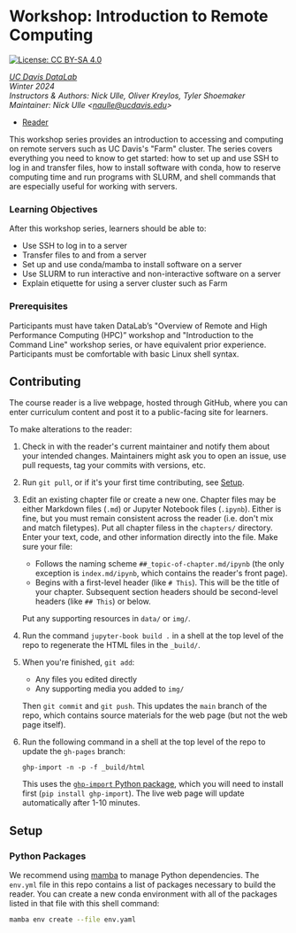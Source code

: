 # Workshop: Introduction to Remote Computing

[![License: CC BY-SA 4.0](https://img.shields.io/badge/License-CC_BY--SA_4.0-lightgrey.svg)](https://creativecommons.org/licenses/by-sa/4.0/)

_[UC Davis DataLab](https://datalab.ucdavis.edu/)_  
_Winter 2024_  
_Instructors & Authors: Nick Ulle, Oliver Kreylos, Tyler Shoemaker_  
_Maintainer: Nick Ulle <<naulle@ucdavis.edu>>_  

* [Reader](https://ucdavisdatalab.github.io/workshop_intro_to_remote_computing/)

<!--
* [Event Page](https://datalab.ucdavis.edu/eventscalendar/YOUR_EVENT/)
-->

This workshop series provides an introduction to accessing and computing on
remote servers such as UC Davis's "Farm" cluster. The series covers everything
you need to know to get started: how to set up and use SSH to log in and
transfer files, how to install software with conda, how to reserve computing
time and run programs with SLURM, and shell commands that are especially useful
for working with servers.

### Learning Objectives

After this workshop series, learners should be able to:

+ Use SSH to log in to a server
+ Transfer files to and from a server
+ Set up and use conda/mamba to install software on a server
+ Use SLURM to run interactive and non-interactive software on a server
+ Explain etiquette for using a server cluster such as Farm

### Prerequisites

Participants must have taken DataLab’s "Overview of Remote and High Performance
Computing (HPC)” workshop and "Introduction to the Command Line" workshop
series, or have equivalent prior experience. Participants must be comfortable
with basic Linux shell syntax.


## Contributing

The course reader is a live webpage, hosted through GitHub, where you can enter
curriculum content and post it to a public-facing site for learners.

To make alterations to the reader:
	  
1.  Check in with the reader's current maintainer and notify them about your 
    intended changes. Maintainers might ask you to open an issue, use pull 
    requests, tag your commits with versions, etc.

2.  Run `git pull`, or if it's your first time contributing, see
    [Setup](#setup).

3.  Edit an existing chapter file or create a new one. Chapter files may be 
    either Markdown files (`.md`) or Jupyter Notebook files (`.ipynb`). Either 
    is fine, but you must remain consistent across the reader (i.e. don't mix 
    and match filetypes). Put all chapter filess in the `chapters/` directory.
    Enter your text, code, and other information directly into the file. Make 
    sure your file:

    - Follows the naming scheme `##_topic-of-chapter.md/ipynb` (the only 
      exception is `index.md/ipynb`, which contains the reader's front page).
    - Begins with a first-level header (like `# This`). This will be the title
      of your chapter. Subsequent section headers should be second-level
      headers (like `## This`) or below.

    Put any supporting resources in `data/` or `img/`.

4.  Run the command `jupyter-book build .` in a shell at the top level of the
    repo to regenerate the HTML files in the `_build/`.

5.  When you're finished, `git add`:
    - Any files you edited directly
    - Any supporting media you added to `img/`

    Then `git commit` and `git push`. This updates the `main` branch of the
    repo, which contains source materials for the web page (but not the web
    page itself).

6.  Run the following command in a shell at the top level of the repo to update
    the `gh-pages` branch:
    ```
    ghp-import -n -p -f _build/html
    ```
    This uses the [`ghp-import` Python package][ghp-import], which you will
    need to install first (`pip install ghp-import`). The live web page will
    update automatically after 1-10 minutes.

[ghp-import]: https://github.com/c-w/ghp-import


## Setup

### Python Packages

We recommend using [mamba][] to manage Python dependencies. The `env.yml` file
in this repo contains a list of packages necessary to build the reader. You can
create a new conda environment with all of the packages listed in that file
with this shell command:

```sh
mamba env create --file env.yaml
```

[mamba]: https://mamba.readthedocs.io/
